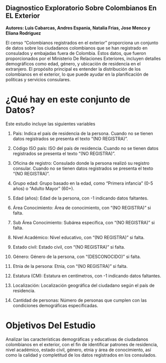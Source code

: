 ## Diagnostico Exploratorio Sobre Colombianos En EL Exterior
**Autores: Luis Cabarcas, Andres Espania, Natalia Frias, Jose Menco y Eliana Rodriguez**


El censo “Colombianos registrados en el exterior” proporciona un conjunto de datos sobre los ciudadanos colombianos que se han registrado en consulados y embajadas fuera de Colombia. Estos datos, que fueron proporcionados por el Ministerio De Relaciones Exteriores, incluyen detalles demográficos como edad, género, y ubicación de residencia en el extranjero. El propósito principal es entender la distribución de los colombianos en el exterior, lo que puede ayudar en la planificación de políticas y servicios consulares.

# **¿Qué hay en este conjunto de Datos?**

Este estudio incluye las siguientes variables

1. País: Indica el país de residencia de la persona. Cuando no se tienen datos registrados se presenta el texto “(NO REGISTRA)”.

2. Código ISO país: ISO del país de residencia. Cuando no se tienen datos registrados se presenta el texto “(NO REGISTRA)”.

3. Oficina de registro: Consulado donde la persona realizó su registro consular. Cuando no se tienen datos registrados se presenta el texto “(NO REGISTRA)”.

4. Grupo edad: Grupo basado en la edad, como “Primera infancia” (0-5 años) o “Adulto Mayor” (60+).

5. Edad (años): Edad de la persona, con -1 indicando datos faltantes.

6. Área Conocimiento: Área de conocimiento, con “(NO REGISTRA)” si falta.

7. Sub Área Conocimiento: Subárea específica, con “(NO REGISTRA)” si falta.

8. Nivel Académico: Nivel educativo, con “(NO REGISTRA)” si falta.

9. Estado civil: Estado civil, con “(NO REGISTRA)” si falta.

10. Género: Género de la persona, con “(DESCONOCIDO)” si falta.

11. Etnia de la persona: Etnia, con “(NO REGISTRA)” si falta.

12. Estatura (CM): Estatura en centímetros, con -1 indicando datos faltantes.

13. Localización: Localización geográfica del ciudadano según el país de residencia.

14. Cantidad de personas: Número de personas que cumplen con las condiciones demográficas especificadas.

# **Objetivos Del Estudio**

Analizar las características demográficas y educativas de ciudadanos colombianos en el exterior, con el fin de identificar patrones de residencia, nivel académico, estado civil, género, etnia y área de conocimiento, así como la calidad y completitud de los datos registrados en los consulados.
